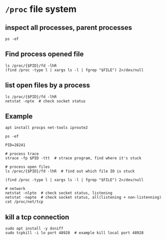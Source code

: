 # `/proc` file system

## inspect all processes, parent processes

    ps -ef

## Find process opened file

	ls /proc/{$PID}/fd -lhR
    (find /proc -type l | xargs ls -l | fgrep "$FILE") 2>/dev/null

## list open files by a process

    ls /proc/{$PID}/fd -lhR
	netstat -npte  # check socket status



## Example

	apt install procps net-tools iproute2

	ps -ef

	PID=28241

    # process trace
	strace -fp $PID -ttt  # strace program, find where it's stuck

    # process open files
	ls /proc/{$PID}/fd -lhR  # find out which file IO is stuck

	(find /proc -type l | xargs ls -l | fgrep "$FILE") 2>/dev/null

    # network
	netstat -nlpte  # check socket status, listening
    netstat -napte  # check socket status, all(listening + non-listenning)
	cat /proc/net/tcp

## kill a tcp connection

    sudo apt install -y dsniff
    sudo tcpkill -i lo port 48928  # example kill local port 48928
